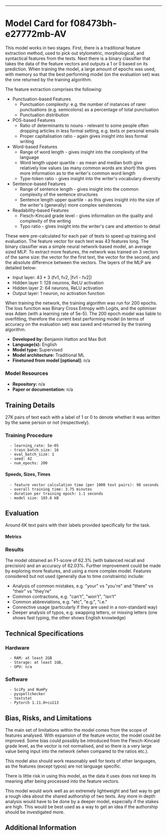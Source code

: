 
---

# Model Card for f08473bh-e27772mb-AV

<!-- Provide a quick summary of what the model is/does. -->



<!-- Provide a longer summary of what this model is. -->

This model works in two stages. 
First, there is a traditional feature extraction method, used to pick out stylometric, morphological, and syntactical features from the texts. 
Next there is a binary classifier that takes the data of the feature vectors and outputs a 1 or 0 based on its prediction. 
When training the model, a large amount of epochs was used, with memory so that the best performing model (on the evaluation set) was the one returned by the training algorithm.

The feature extraction comprises the following:
- Punctuation-based Features
  - Punctuation complexity: e.g. the number of instances of rarer punctuations (e.g. semicolons) as a percentage of total punctuation
  - Punctuation distribution
- POS-based Features
  - Ratio of determinants to nouns - relevant to some people often dropping articles in less formal setting, e.g. texts or personal emails
  - Proper capitalisation ratio - again gives insight into less formal writing
- Word-based Features
  - Range of word length - gives insight into the complexity of the language
  - Word length upper quartile - as mean and median both give relatively low values (as many common words are short) this gives more information as to the writer's common word length
  - Type-token ratio - gives insight into the writer's vocabulary diversity
- Sentence-based Features
  - Range of sentence length - gives insight into the common complexity of the sentence structures
  - Sentence length upper quartile - as this gives insight into the size of the writer's (generally) more complex senstences
- Readability-based Features
  - Flesch-Kincaid grade level - gives information on the quality and complexity of the writing
  - Typo ratio - gives insight into the writer's care and attention to detail
 
These were pre-calculated for each pair of texts to speed up training and evaluation. The feature vector for each text was 43 features long.
The binary classifier was a simple neural network-based model, an average sized MLP. 
To extract more features, the network was trained on 3 vectors of the same size: the vector for the first text, the vector for the second, and the absolute difference between the vectors.
The layers of the MLP are detailed below:
- Input layer: 43 * 3 (fv1, fv2, |fv1 - fv2|)
- Hidden layer 1: 128 neurons, ReLU activation
- Hidden layer 2: 64 neurons, ReLU activation
- Output layer: 1 neuron, no activation function

When training the network, the training algorithm was run for 200 epochs. The loss function was Binary Cross Entropy with Logits, and the optimiser was Adam (with a learning rate of 5e-5).
The 200 epoch model was liable to overfitting, therefore the current best performing model (in terms of accuracy on the evaluation set) was saved and returned by the training algorithm.

- **Developed by:** Benjamin Hatton and Max Bolt
- **Language(s):** English
- **Model type:** Supervised
- **Model architecture:** Traditional ML
- **Finetuned from model [optional]:** n/a

### Model Resources

<!-- Provide links where applicable. -->

- **Repository:** n/a
- **Paper or documentation:** n/a

## Training Details



<!-- This is a short stub of information on the training data that was used, and documentation related to data pre-processing or additional filtering (if applicable). -->

27K pairs of text each with a label of 1 or 0 to denote whether it was written by the same person or not (respectively).

### Training Procedure


<!-- This is a summary of the values of hyperparameters used in training the model. -->


      - learning_rate: 5e-05
      - train_batch_size: 16
      - eval_batch_size: 1
      - seed: 42
      - num_epochs: 200

#### Speeds, Sizes, Times

<!-- This section provides information about how roughly how long it takes to train the model and the size of the resulting model. -->

      - feature vector calculation time (per 1000 text pairs): 98 seconds
      - overall training time: 3.75 minutes
      - duration per training epoch: 1.1 seconds
      - model size: 103.6 kB

## Evaluation



<!-- This should describe any evaluation data used (e.g., the development/validation set provided). -->

Around 6K text pairs with their labels provided specifically for the task.

#### Metrics



### Results

The model obtained an F1-score of 62.3% (with balanced recall and precision) and an accuracy of 62.03%. Further improvement could be made by exploring more features, and using a more complex model.
Features considered but not used (generally due to time constraints) include:
- Analysis of common mistakes, e.g. "your" vs "you're" and "there" vs "their" vs "they're"
- Common contractions, e.g. "can't", "won't", "isn't"
- Common abbreviations, e.g. "etc", "e.g.", "i.e."
- Connective usage (particularly if they are used in a non-standard way)
- Deeper analysis of typos, e.g. swapping letters, or missing letters (one shows fast typing, the other shows English knowledge)

## Technical Specifications

### Hardware

      - RAM: at least 2GB
      - Storage: at least 1GB,
      - GPU: n/a

### Software

      - SciPy and NumPy
      - pyspellchecker
      - textstat
      - Pytorch 1.11.0+cu113

## Bias, Risks, and Limitations

<!-- This section is meant to convey both technical and sociotechnical limitations. -->

The main set of limitations within the model comes from the scope of features analysed. With expansion of the feature vector, the model could be improved.
Some bias could possibly be introduced from the Flesch-Kincaid grade level, as the vector is not normalised, and so there is a very large value being input into the network (when compared to the ratios etc.).

This model also should work reasonably well for texts of other languages, as the features (except typos) are not language specific.

There is little risk in using this model, as the data it uses does not keep its meaning after being processed into the feature vectors.

This model would work well as an extremely lightweight and fast way to get a rough idea about the shared authorship of two texts. Any more in depth analysis would have to be done by a deeper model, especially if the stakes are high. This would be best used as a way to get an idea if the authorship should be investigated more.

## Additional Information

